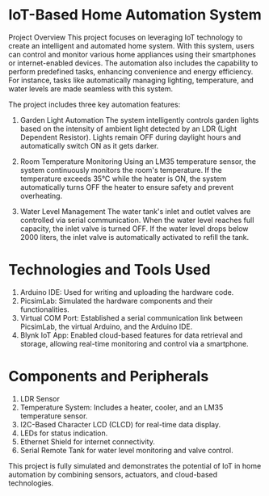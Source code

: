 # IoT-Based Home Automation System 
Project Overview
This project focuses on leveraging IoT technology to create an intelligent and automated home system. With this system, users can control and monitor various home appliances using their smartphones or internet-enabled devices. The automation also includes the capability to perform predefined tasks, enhancing convenience and energy efficiency. For instance, tasks like automatically managing lighting, temperature, and water levels are made seamless with this system.

The project includes three key automation features:

1. Garden Light Automation
The system intelligently controls garden lights based on the intensity of ambient light detected by an LDR (Light Dependent Resistor). Lights remain OFF during daylight hours and automatically switch ON as it gets darker.

2. Room Temperature Monitoring
Using an LM35 temperature sensor, the system continuously monitors the room's temperature. If the temperature exceeds 35°C while the heater is ON, the system automatically turns OFF the heater to ensure safety and prevent overheating.

3. Water Level Management
The water tank's inlet and outlet valves are controlled via serial communication. When the water level reaches full capacity, the inlet valve is turned OFF. If the water level drops below 2000 liters, the inlet valve is automatically activated to refill the tank.

# Technologies and Tools Used

1. Arduino IDE: Used for writing and uploading the hardware code.
2. PicsimLab: Simulated the hardware components and their functionalities.
3. Virtual COM Port: Established a serial communication link between PicsimLab, the virtual Arduino, and the Arduino IDE.
4. Blynk IoT App: Enabled cloud-based features for data retrieval and storage, allowing real-time monitoring and control via a smartphone.

# Components and Peripherals

1. LDR Sensor
2. Temperature System: Includes a heater, cooler, and an LM35 temperature sensor.
3. I2C-Based Character LCD (CLCD) for real-time data display.
4. LEDs for status indication.
5. Ethernet Shield for internet connectivity.
6. Serial Remote Tank for water level monitoring and valve control.
   
This project is fully simulated and demonstrates the potential of IoT in home automation by combining sensors, actuators, and cloud-based technologies.
